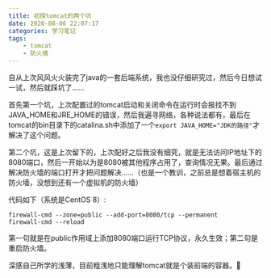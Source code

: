 ```yaml
---
title: 初探tomcat的两个坑
date: 2020-08-06 22:07:17
categories: 学习笔记
tags: 
	- tomcat
	- 防火墙
---
```


自从上次风风火火装完了java的一套后端系统，我也没仔细研究过，然后今日想试一试，然后就踩坑了……

<!--more-->

首先第一个坑，上次配置过的tomcat启动和关闭命令在运行时会报找不到JAVA_HOME和JRE_HOME的错误，然后我遍寻网络，各种说法都有，最后在tomcat的bin目录下的catalina.sh中添加了一个`export JAVA_HOME="JDK的路径"`才解决了这个问题。

第二个坑，这是上次留下的，上次配好之后我没有细究，就是无法访问IP地址下的8080端口，然后一开始以为是8080被其他程序占用了，查询情况无果。最后通过解决防火墙的端口打开才把问题解决……（也是一个教训，之前总是想着宿主机的防火墙，没想到还有一个虚拟机的防火墙）

代码如下（系统是CentOS 8）:

```
firewall-cmd --zone=public --add-port=8080/tcp --permanent
firewall-cmd --reload
```

第一句就是在public作用域上添加8080端口运行TCP协议，永久生效；第二句是重启防火墙。

深感自己所学的浅薄，目前粗浅地只能理解tomcat就是个装前端的容器。🤔